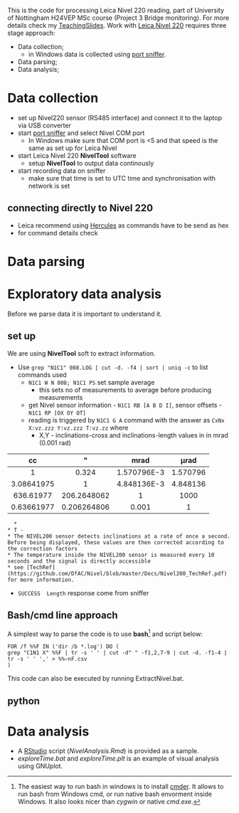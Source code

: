 
This is the code for processing Leica Nivel 220 reading, part of University of Nottingham H24VEP MSc course (Project 3 Bridge monitoring). For more details check my [TeachingSlides](https://github.com/DfAC/TeachingSlides/tree/master/H24VEP_Bridge).
Work with [Leica Nivel 220](http://leica-geosystems.com/products/levels/leica-nivel210_220) requires three stage approach:

* Data collection;
  * in Windows data is collected using [port sniffer](https://technet.microsoft.com/en-us/sysinternals/bb896644).
* Data parsing;
* Data analysis;


# Data collection

* set up  Nivel220 sensor (RS485 interface) and connect it to the laptop via USB converter
* start [port sniffer](https://technet.microsoft.com/en-us/sysinternals/bb896644) and select Nivel COM port
  * In Windows make sure that COM port is <5 and that speed is the same as set up for Leica Nivel
* start Leica Nivel 220 **NivelTool** software
  * setup **NivelTool** to output data continously
* start recording data on sniffer
  * make sure that time is set to UTC time and synchronisation with network is set

## connecting directly to Nivel 220

* Leica recommend using [Hercules](http://www.hw-group.com/products/hercules/index_en.html) as commands have to be send as hex
* for command details check

# Data parsing

# Exploratory data analysis

Before we parse data it is important to understand it.

## set up

We are using **NivelTool** soft to extract information.

* Use `grep "N1C1" 008.LOG | cut -d. -f4 | sort | uniq -c` to list commands used
  * `N1C1 W N 008; N1C1 PS` set sample average
    * this sets no of measurements to average before producing measurements
  * get Nivel sensor information - `N1C1 RB [A B D I]`, sensor offsets - `N1C1 RP [OX OY OT]`
  * reading is triggered by `N1C1 G A` command with the answer as `CxNx X:vz.zzz Y:vz.zzz T:vz.zz` where
    * X,Y - inclinations-cross and inclinations-length values in in mrad (0.001 rad)

cc | " | mrad | μrad
:-: |:-:| :-:  | :-:
1 | 0.324 | 1.570796E-3 | 1.570796
3.08641975 | 1 | 4.848136E-3 | 4.848136
636.61977 | 206.2648062 | 1 | 1000
0.63661977 | 0.206264806 | 0.001 | 1
      *
    * T -
    * The NIVEL200 sensor detects inclinations at a rate of once a second. Before being displayed, these values are then corrected according to the correction factors
    * The temperature inside the NIVEL200 sensor is measured every 10 seconds and the signal is directly accessible
    * see [TechRef](https://github.com/DfAC/Nivel/blob/master/Docs/Nivel200_TechRef.pdf) for more information.
* `SUCCESS  Length` response come from sniffer


## Bash/cmd line approach

A simplest way to parse the code is to use **bash**[^Cmder] and script below:


```
FOR /f %%F IN ('dir /b *.log') DO (
grep "C1N1 X" %%F | tr -s ' ' | cut -d" " -f1,2,7-9 | cut -d. -f1-4 | tr -s ' ' ',' > %%~nF.csv
)
```
This code can also be executed by running ExtractNivel.bat.

## python



# Data analysis

* A [RStudio](https://www.rstudio.com/) script (*NivelAnalysis.Rmd*) is provided as a sample.
* *exploreTime.bat* and *exploreTime.plt* is an example of visual analysis using GNUplot.





[^Cmder]: The easiest way to run bash in windows is to install [cmder](http://cmder.net/). It allows to run bash from Windows cmd, or run native bash envorment inside Windows. It also looks nicer than *cygwin* or native *cmd.exe*.
